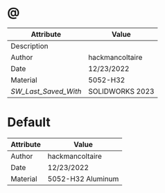 # @
| Attribute | Value |
| ---  | ---     |
| Description |  |
| Author | hackmancoltaire |
| Date | 12/23/2022 |
| Material | 5052-H32 |
| _SW_Last_Saved_With_ | SOLIDWORKS 2023 |
# Default
| Attribute | Value |
| ---  | ---     |
| Author | hackmancoltaire |
| Date | 12/23/2022 |
| Material | 5052-H32 Aluminum |
